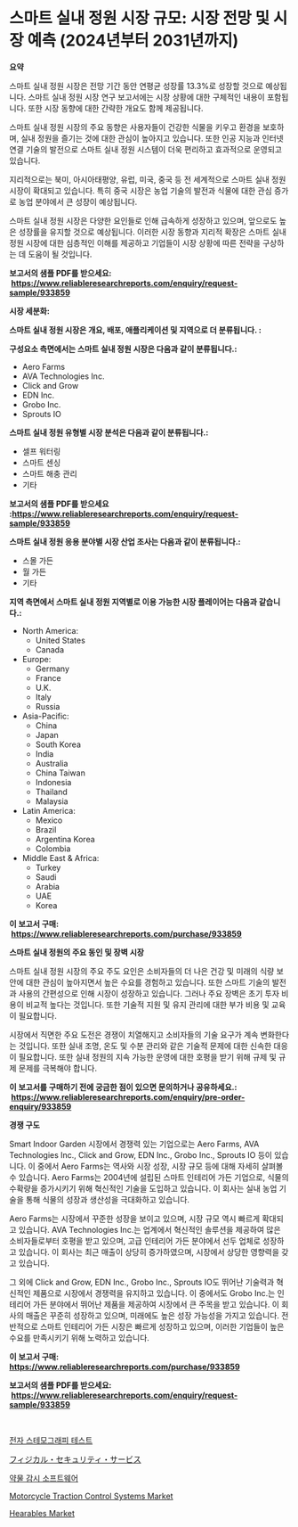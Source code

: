 <p><h1>스마트 실내 정원 시장 규모: 시장 전망 및 시장 예측 (2024년부터 2031년까지)</h1></p><p><strong>요약</strong></p>
<p><p>스마트 실내 정원 시장은 전망 기간 동안 연평균 성장률 13.3%로 성장할 것으로 예상됩니다. 스마트 실내 정원 시장 연구 보고서에는 시장 상황에 대한 구체적인 내용이 포함됩니다. 또한 시장 동향에 대한 간략한 개요도 함께 제공됩니다.</p><p>스마트 실내 정원 시장의 주요 동향은 사용자들이 건강한 식물을 키우고 환경을 보호하며, 실내 정원을 즐기는 것에 대한 관심이 높아지고 있습니다. 또한 인공 지능과 인터넷 연결 기술의 발전으로 스마트 실내 정원 시스템이 더욱 편리하고 효과적으로 운영되고 있습니다.</p><p>지리적으로는 북미, 아시아태평양, 유럽, 미국, 중국 등 전 세계적으로 스마트 실내 정원 시장이 확대되고 있습니다. 특히 중국 시장은 농업 기술의 발전과 식물에 대한 관심 증가로 농업 분야에서 큰 성장이 예상됩니다.</p><p>스마트 실내 정원 시장은 다양한 요인들로 인해 급속하게 성장하고 있으며, 앞으로도 높은 성장률을 유지할 것으로 예상됩니다. 이러한 시장 동향과 지리적 확장은 스마트 실내 정원 시장에 대한 심층적인 이해를 제공하고 기업들이 시장 상황에 따른 전략을 구상하는 데 도움이 될 것입니다.</p></p>
<p><strong>보고서의 샘플 PDF를 받으세요: &nbsp;<a href="https://www.reliableresearchreports.com/enquiry/request-sample/933859">https://www.reliableresearchreports.com/enquiry/request-sample/933859</a></strong></p>
<p><strong>시장 세분화:</strong></p>
<p><strong> 스마트 실내 정원 시장은 개요, 배포, 애플리케이션 및 지역으로 더 분류됩니다. :</strong></p>
<p><strong>구성요소 측면에서는 스마트 실내 정원 시장은 다음과 같이 분류됩니다.:</strong></p>
<p><ul><li>Aero Farms</li><li>AVA Technologies Inc.</li><li>Click and Grow</li><li>EDN Inc.</li><li>Grobo Inc.</li><li>Sprouts IO</li></ul></p>
<p><strong> 스마트 실내 정원 유형별 시장 분석은 다음과 같이 분류됩니다.:</strong></p>
<p><ul><li>셀프 워터링</li><li>스마트 센싱</li><li>스마트 해충 관리</li><li>기타</li></ul></p>
<p><strong>보고서의 샘플 PDF를 받으세요 :<a href="https://www.reliableresearchreports.com/enquiry/request-sample/933859">https://www.reliableresearchreports.com/enquiry/request-sample/933859</a></strong></p>
<p><strong> 스마트 실내 정원 응용 분야별 시장 산업 조사는 다음과 같이 분류됩니다.:</strong></p>
<p><ul><li>스몰 가든</li><li>월 가든</li><li>기타</li></ul></p>
<p><strong>지역 측면에서 스마트 실내 정원 지역별로 이용 가능한 시장 플레이어는 다음과 같습니다.:</strong></p>
<p><ul>
    <li>
        North America:
        <ul>
            <li>United States</li>
            <li>Canada</li>
        </ul>
    </li>
    <li>
        Europe:
        <ul>
            <li>Germany</li>
            <li>France</li>
            <li>U.K.</li>
            <li>Italy</li>
            <li>Russia</li>
        </ul>
    </li>
    <li>
        Asia-Pacific:
        <ul>
            <li>China</li>
            <li>Japan</li>
            <li>South Korea</li>
            <li>India</li>
            <li>Australia</li>
            <li>China Taiwan</li>
            <li>Indonesia</li>
            <li>Thailand</li>
            <li>Malaysia</li>
        </ul>
    </li>
    <li>
        Latin America:
        <ul>
            <li>Mexico</li>
            <li>Brazil</li>
            <li>Argentina Korea</li>
            <li>Colombia</li>
        </ul>
    </li>
    <li>
        Middle East & Africa:
        <ul>
            <li>Turkey</li>
            <li>Saudi</li>
            <li>Arabia</li>
            <li>UAE</li>
            <li>Korea</li>
        </ul>
    </li>
    </ul></p>
<p><strong>이 보고서 구매: &nbsp;<a href="https://www.reliableresearchreports.com/purchase/933859">https://www.reliableresearchreports.com/purchase/933859</a></strong></p>
<p><strong>스마트 실내 정원의 주요 동인 및 장벽 시장</strong></p>
<p><p>스마트 실내 정원 시장의 주요 주도 요인은 소비자들의 더 나은 건강 및 미래의 식량 보안에 대한 관심이 높아지면서 높은 수요를 경험하고 있습니다. 또한 스마트 기술의 발전과 사용의 간편성으로 인해 시장이 성장하고 있습니다. 그러나 주요 장벽은 초기 투자 비용이 비교적 높다는 것입니다. 또한 기술적 지원 및 유지 관리에 대한 부가 비용 및 교육이 필요합니다.</p><p>시장에서 직면한 주요 도전은 경쟁이 치열해지고 소비자들의 기술 요구가 계속 변화한다는 것입니다. 또한 실내 조명, 온도 및 수분 관리와 같은 기술적 문제에 대한 신속한 대응이 필요합니다. 또한 실내 정원의 지속 가능한 운영에 대한 호평을 받기 위해 규제 및 규제 문제를 극복해야 합니다.</p></p>
<p><strong>이 보고서를 구매하기 전에 궁금한 점이 있으면 문의하거나 공유하세요.: &nbsp;<a href="https://www.reliableresearchreports.com/enquiry/pre-order-enquiry/933859">https://www.reliableresearchreports.com/enquiry/pre-order-enquiry/933859</a></strong></p>
<p><strong>경쟁 구도</strong></p>
<p><p>Smart Indoor Garden 시장에서 경쟁력 있는 기업으로는 Aero Farms, AVA Technologies Inc., Click and Grow, EDN Inc., Grobo Inc., Sprouts IO 등이 있습니다. 이 중에서 Aero Farms는 역사와 시장 성장, 시장 규모 등에 대해 자세히 살펴볼 수 있습니다. Aero Farms는 2004년에 설립된 스마트 인테리어 가든 기업으로, 식물의 수확량을 증가시키기 위해 혁신적인 기술을 도입하고 있습니다. 이 회사는 실내 농업 기술을 통해 식물의 성장과 생산성을 극대화하고 있습니다.</p><p>Aero Farms는 시장에서 꾸준한 성장을 보이고 있으며, 시장 규모 역시 빠르게 확대되고 있습니다. AVA Technologies Inc.는 업계에서 혁신적인 솔루션을 제공하여 많은 소비자들로부터 호평을 받고 있으며, 고급 인테리어 가든 분야에서 선두 업체로 성장하고 있습니다. 이 회사는 최근 매출이 상당히 증가하였으며, 시장에서 상당한 영향력을 갖고 있습니다.</p><p>그 외에 Click and Grow, EDN Inc., Grobo Inc., Sprouts IO도 뛰어난 기술력과 혁신적인 제품으로 시장에서 경쟁력을 유지하고 있습니다. 이 중에서도 Grobo Inc.는 인테리어 가든 분야에서 뛰어난 제품을 제공하여 시장에서 큰 주목을 받고 있습니다. 이 회사의 매출은 꾸준히 성장하고 있으며, 미래에도 높은 성장 가능성을 가지고 있습니다. 전반적으로 스마트 인테리어 가든 시장은 빠르게 성장하고 있으며, 이러한 기업들이 높은 수요를 만족시키기 위해 노력하고 있습니다.</p></p>
<p><strong>이 보고서 구매: &nbsp; <a href="https://www.reliableresearchreports.com/purchase/933859">https://www.reliableresearchreports.com/purchase/933859</a></strong></p>
<p><strong>보고서의 샘플 PDF를 받으세요: &nbsp;<a href="https://www.reliableresearchreports.com/enquiry/request-sample/933859">https://www.reliableresearchreports.com/enquiry/request-sample/933859</a></strong><strong></strong></p>
<p>&nbsp;</p>
<p><p><a href="https://github.com/sougarounis/Market-Research-Report-List-2/blob/main/5710590184146.md">전자 스테모그래피 테스트</a></p><p><a href="https://github.com/oqoeusbvpadwjs08/Market-Research-Report-List-1/blob/main/9791615184171.md">フィジカル・セキュリティ・サービス</a></p><p><a href="https://github.com/vs2869dizt0/Market-Research-Report-List-1/blob/main/7257800184147.md">약물 감시 소프트웨어</a></p><p><a href="https://natural-crush-b99.notion.site/Global-Motorcycle-Traction-Control-Systems-Market-by-Types-Applications-and-Major-Players-with-Re-5de42ddc17c9443a91419f19e3e26015">Motorcycle Traction Control Systems Market</a></p><p><a href="https://view.publitas.com/reportprime-1/hearables-market-size-growth-and-forecast-from-2024-2031/">Hearables Market</a></p></p>